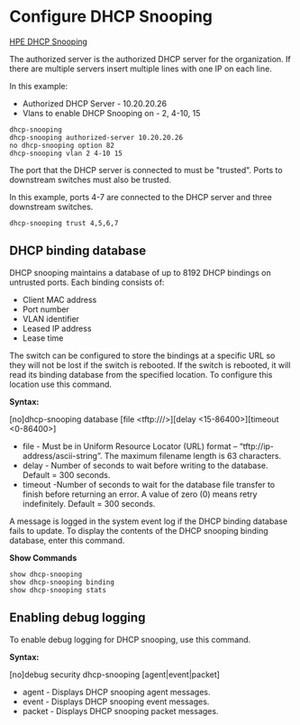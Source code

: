 # Configure DHCP Snooping 
[HPE DHCP Snooping](https://techhub.hpe.com/eginfolib/networking/docs/switches/WB/15-18/5998-8152_wb_2920_asg/content/ch11s02.html)

The authorized server is the authorized DHCP server for the organization. If there are multiple servers insert multiple lines with one IP on each line.

In this example:

* Authorized DHCP Server - 10.20.20.26
* Vlans to enable DHCP Snooping on - 2, 4-10, 15

```
dhcp-snooping
dhcp-snooping authorized-server 10.20.20.26
no dhcp-snooping option 82
dhcp-snooping vlan 2 4-10 15
```

The port that the DHCP server is connected to must be "trusted".
Ports to downstream switches must also be trusted. 


In this example, ports 4-7 are connected to the DHCP server and three downstream switches.

```
dhcp-snooping trust 4,5,6,7
```

## DHCP binding database 
DHCP snooping maintains a database of up to 8192 DHCP bindings on untrusted ports. Each binding consists of:

* Client MAC address
* Port number
* VLAN identifier
* Leased IP address
* Lease time

The switch can be configured to store the bindings at a specific URL so they will not be lost if the switch is rebooted. 
If the switch is rebooted, it will read its binding database from the specified location. To configure this location use this command.

**Syntax:**

[no]dhcp-snooping database [file <tftp://<ip-address>/<ascii-string>>][delay <15-86400>][timeout <0-86400>]

* file - Must be in Uniform Resource Locator (URL) format – “tftp://ip-address/ascii-string”. The maximum filename length is 63 characters.
* delay - Number of seconds to wait before writing to the database. Default = 300 seconds.
* timeout -Number of seconds to wait for the database file transfer to finish before returning an error. A value of zero (0) means retry indefinitely. Default = 300 seconds.

A message is logged in the system event log if the DHCP binding database fails to update. 
To display the contents of the DHCP snooping binding database, enter this command.

**Show Commands**
```
show dhcp-snooping
show dhcp-snooping binding
show dhcp-snooping stats
```

## Enabling debug logging
To enable debug logging for DHCP snooping, use this command.

**Syntax:**

[no]debug security dhcp-snooping [agent|event|packet]

* agent - Displays DHCP snooping agent messages.
* event - Displays DHCP snooping event messages.
* packet - Displays DHCP snooping packet messages.

